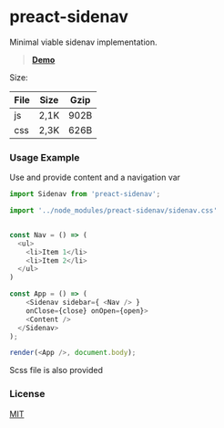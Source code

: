 # preact-sidenav

Minimal viable sidenav implementation.

> **[Demo](https://jsfiddle.net/jordic/w118r739/)**


Size:

| File | Size | Gzip |
|------|------|----- |
| js   | 2,1K | 902B |
| css  | 2,3K | 626B |



### Usage Example

Use <Sidenav> and provide content and a navigation var 

```js
import Sidenav from 'preact-sidenav';

import '../node_modules/preact-sidenav/sidenav.css'


const Nav = () => (
  <ul>
    <li>Item 1</li>
    <li>Item 2</li>
  </ul>
)

const App = () => (
	<Sidenav sidebar={ <Nav /> } 
    onClose={close} onOpen={open}>
    <Content />
  </Sidenav>
);

render(<App />, document.body);
```

Scss file is also provided


### License

[MIT]

[MIT]: http://choosealicense.com/licenses/mit/
